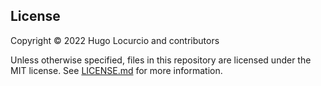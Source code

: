 ## License

Copyright © 2022 Hugo Locurcio and contributors

Unless otherwise specified, files in this repository are licensed under the
MIT license. See [LICENSE.md](LICENSE.md) for more information.
